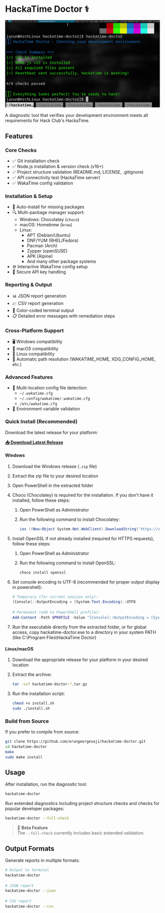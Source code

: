 # HackaTime Doctor ⚕️ 

![Terminal Screenshot](terminal-screenshot.png)

A diagnostic tool that verifies your development environment meets all requirements for Hack Club's HackaTime.

## Features

### Core Checks
- ✅ Git installation check
- ✅ Node.js installation & version check (v16+)
- ✅ Project structure validation (README.md, LICENSE, .gitignore)
- ✅ API connectivity test (HackaTime server)
- ✅ WakaTime config validation

### Installation & Setup
- 🔄 Auto-install for missing packages 
- 🔍 Multi-package manager support:
  - Windows: Chocolatey (`choco`)
  - macOS: Homebrew (`brew`)
  - Linux:
    - APT (Debian/Ubuntu)
    - DNF/YUM (RHEL/Fedora)
    - Pacman (Arch)
    - Zypper (openSUSE)
    - APK (Alpine)
    - And many other package systems
- ⚙️ Interactive WakaTime config setup
- 🔐 Secure API key handling

### Reporting & Output
- 📊 JSON report generation
- 📈 CSV report generation
- 🎨 Color-coded terminal output
- 📋 Detailed error messages with remediation steps

### Cross-Platform Support
- 🖥️ Windows compatibility
- 🍏 macOS compatibility
- 🐧 Linux compatibility
- 🔄 Automatic path resolution (WAKATIME_HOME, XDG_CONFIG_HOME, etc.)

### Advanced Features
- 📂 Multi-location config file detection:
  - `~/.wakatime.cfg`
  - `~/.config/wakatime/.wakatime.cfg`
  - `/etc/wakatime.cfg`
- 🚦 Environment variable validation

### Quick Install (Recommended)

Download the latest release for your platform:

**[📥 Download Latest Release](https://github.com/arungeorgesaji/hackatime-doctor/releases/latest)**

#### Windows
1. Download the Windows release (`.zip` file)
2. Extract the zip file to your desired location
3. Open PowerShell in the extracted folder
4. Choco (Chocolatey) is required for the installation. If you don't have it installed, follow these steps:

   1. Open PowerShell as Administrator
   2. Run the following command to install Chocolatey:

      ```powershell
      iex ((New-Object System.Net.WebClient).DownloadString('https://chocolatey.org/install.ps1'))
      ```

5. Install OpenSSL if not already installed (required for HTTPS requests), follow these steps:

    1. Open PowerShell as Administrator
    2. Run the following command to install OpenSSL:

       ```powershell
       choco install openssl
       ```
6. Set console encoding to UTF-8 (recommended for proper output display in powershell):

   ```powershell
   # Temporary (for current session only):
   [Console]::OutputEncoding = [System.Text.Encoding]::UTF8

   # Permanent (add to PowerShell profile):
   Add-Content -Path $PROFILE -Value "[Console]::OutputEncoding = [System.Text.Encoding]::UTF8"
   ```

6. Run the executable directly from the extracted folder, or for global access, copy hackatime-doctor.exe to a directory in your system PATH (like C:\Program Files\HackaTime Doctor) 

#### Linux/macOS
1. Download the appropriate release for your platform in your desired location
2. Extract the archive:

   ```bash
   tar -xzf hackatime-doctor-*.tar.gz
   ```
3. Run the installation script:

   ```bash
   chmod +x install.sh
   sudo ./install.sh
   ```

### Build from Source

If you prefer to compile from source:

```bash
git clone https://github.com/arungeorgesaji/hackatime-doctor.git
cd hackatime-doctor
make
sudo make install
```

## Usage

After installation, run the diagnostic tool:

```bash
hackatime-doctor
```

Run extended diagnostics including project structure checks and checks for popular developer packages:

```bash
hackatime-doctor --full-check
```

> 🚧 **Beta Feature**  
> The `--full-check` currently includes basic extended validation.  

## Output Formats

Generate reports in multiple formats:

```bash
# Output to terminal 
hackatime-doctor

# JSON report
hackatime-doctor --json

# CSV report  
hackatime-doctor --csv
```
